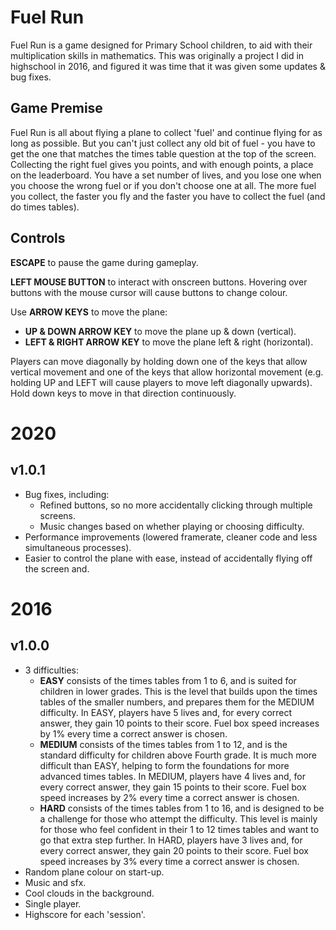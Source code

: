 # Fuel Run

Fuel Run is a game designed for Primary School children, to aid with their multiplication skills in mathematics. This was originally a project I did in highschool in 2016, and figured it was time that it was given some updates & bug fixes.

## Game Premise

Fuel Run is all about flying a plane to collect 'fuel' and continue flying for as long as possible. But you can't just collect any old bit of fuel - you have to get the one that matches the times table question at the top of the screen. Collecting the right fuel gives you points, and with enough points, a place on the leaderboard.
You have a set number of lives, and you lose one when you choose the wrong fuel or if you don't choose one at all. The more fuel you collect, the faster you fly and the faster you have to collect the fuel (and do times tables).

## Controls

**ESCAPE** to pause the game during gameplay.

**LEFT MOUSE BUTTON** to interact with onscreen buttons. Hovering over buttons with the mouse cursor will cause buttons to change colour.

Use **ARROW KEYS** to move the plane:
* **UP & DOWN ARROW KEY** to move the plane up & down (vertical).
* **LEFT & RIGHT ARROW KEY** to move the plane left & right (horizontal).

Players can move diagonally by holding down one of the keys that allow vertical movement and one of the keys that allow horizontal movement (e.g. holding UP and LEFT will cause players to move left diagonally upwards).
Hold down keys to move in that direction continuously.

# 2020

## v1.0.1

* Bug fixes, including:
    * Refined buttons, so no more accidentally clicking through multiple screens.
    * Music changes based on whether playing or choosing difficulty.
* Performance improvements (lowered framerate, cleaner code and less simultaneous processes).
* Easier to control the plane with ease, instead of accidentally flying off the screen and.

# 2016

## v1.0.0

* 3 difficulties:
    * **EASY** consists of the times tables from 1 to 6, and is suited for children in lower grades. This is the level that builds upon the times tables of the smaller numbers, and prepares them for the MEDIUM difficulty. In EASY, players have 5 lives and, for every correct answer, they gain 10 points to their score. Fuel box speed increases by 1% every time a correct answer is chosen.
    * **MEDIUM** consists of the times tables from 1 to 12, and is the standard difficulty for children above Fourth grade. It is much more difficult than EASY, helping to form the foundations for more advanced times tables. In MEDIUM, players have 4 lives and, for every correct answer, they gain 15 points to their score. Fuel box speed increases by 2% every time a correct answer is chosen.
    * **HARD** consists of the times tables from 1 to 16, and is designed to be a challenge for those who attempt the difficulty. This level is mainly for those who feel confident in their 1 to 12 times tables and want to go that extra step further. In HARD, players have 3 lives and, for every correct answer, they gain 20 points to their score. Fuel box speed increases by 3% every time a correct answer is chosen.
* Random plane colour on start-up.
* Music and sfx.
* Cool clouds in the background.
* Single player.
* Highscore for each 'session'.
